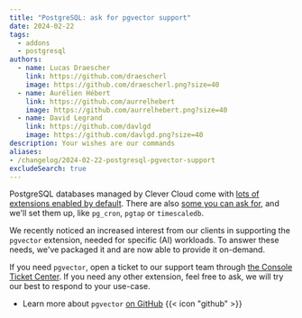 ```yaml
---
title: "PostgreSQL: ask for pgvector support"
date: 2024-02-22
tags:
  - addons
  - postgresql
authors:
  - name: Lucas Draescher
    link: https://github.com/draescherl
    image: https://github.com/draescherl.png?size=40
  - name: Aurélien Hébert
    link: https://github.com/aurrelhebert
    image: https://github.com/aurrelhebert.png?size=40
  - name: David Legrand
    link: https://github.com/davlgd
    image: https://github.com/davlgd.png?size=40
description: Your wishes are our commands
aliases:
- /changelog/2024-02-22-postgresql-pgvector-support
excludeSearch: true
---
```


PostgreSQL databases managed by Clever Cloud come with [lots of extensions enabled by default](/doc/addons/postgresql/#default-extensions). There are also [some you can ask for](/doc/addons/postgresql/#on-demand-extensions), and we'll set them up, like `pg_cron`, `pgtap` or `timescaledb`.

We recently noticed an increased interest from our clients in supporting the `pgvector` extension, needed for specific (AI) workloads. To answer these needs, we've packaged it and are now able to provide it on-demand.

If you need `pgvector`, open a ticket to our support team through [the Console Ticket Center](https://console.clever-cloud.com/ticket-center-choice). If you need any other extension, feel free to ask, we will try our best to respond to your use-case.

- Learn more about `pgvector` [on GitHub](https://github.com/pgvector/pgvector) {{< icon "github" >}}
